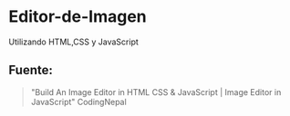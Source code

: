 # Editor-de-Imagen
Utilizando HTML,CSS y JavaScript

## Fuente:

> "Build An Image Editor in HTML CSS & JavaScript | Image Editor in JavaScript" CodingNepal
